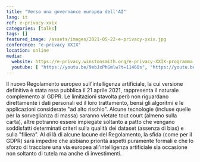 ```yaml
---
title: "Verso una governance europea dell'AI"
lang: it
ref: e-privacy-xxix
categories: [talks]
tags: []
featured_image: /assets/images/2021-05-22-e-privacy-xxix.jpg
conference: "e-privacy XXIX"
location: online
media:
  website: https://e-privacy.winstonsmith.org/e-privacy-XXIX-programma.html
  youtube: [ "https://youtu.be/9ebJxPhGmlw?t=11460s", "https://youtu.be/egtiBcL-YP4?t=11460s" ]
---
```


Il nuovo Regolamento europeo sull'intelligenza artificiale, la cui versione
definitiva è stata resa pubblica il 21 aprile 2021, rappresenta il naturale
complemento al GDPR. Le limitazioni stavolta però non riguardano direttamente i
dati personali ed il loro trattamento, bensì gli algoritmi e le applicazioni
considerate "ad alto rischio". Alcune tecnologie (incluse quelle per la
sorveglianza di massa) saranno vietate tout court (almeno sulla carta), altre
potranno essere impiegate soltanto a patto che vengano soddisfatti determinati
criteri sulla qualità dei dataset (assenza di bias) e sulla "filiera". Al di là
di alcune lacune del Regolamento, la sfida (come per il GDPR) sarà impedire che
abbiano priorità aspetti puramente formali e che lo sforzo di tracciare una via
europea all'intelligenza artificiale sia occasione non soltanto di tutela ma
anche di investimenti.
